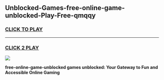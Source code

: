 
## Unblocked-Games-free-online-game-unblocked-Play-Free-qmqqy
<h3>
<a href="https://premium76.site?title=free-online-game-unblocked&ref=20M">CLICK TO PLAY</a></h3>
<hr>

<h3>
<a href="https://premium76.site?title=free-online-game-unblocked&ref=20M">CLICK 2 PLAY</a>
  
</h3>

<a href="https://premium76.site?title=free-online-game-unblocked&ref=19M"><img src="https://clearcache.store/games.png"></a>


**free-online-game-unblocked games unblocked: Your Gateway to Fun and Accessible Online Gaming**
